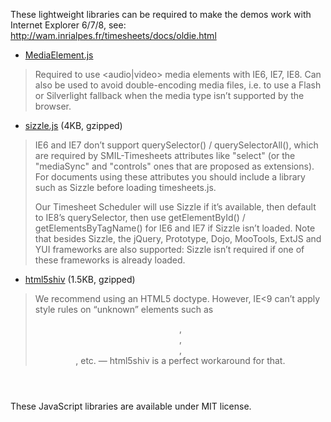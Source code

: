 These lightweight libraries can be required to make the demos work with Internet
Explorer 6/7/8, see: <http://wam.inrialpes.fr/timesheets/docs/oldie.html>

* [MediaElement.js](http://mediaelementjs.com/)

> Required to use \<audio|video\> media elements with IE6, IE7, IE8.
> Can also be used to avoid double-encoding media files, i.e. to use a Flash or
> Silverlight fallback when the media type isn’t supported by the browser.

* [sizzle.js](http://sizzlejs.com/) (4KB, gzipped)

> IE6 and IE7 don’t support querySelector() / querySelectorAll(), which are
> required by SMIL-Timesheets attributes like "select" (or the "mediaSync" and
> "controls" ones that are proposed as extensions). For documents using these
> attributes you should include a library such as Sizzle before loading
> timesheets.js.
>
> Our Timesheet Scheduler will use Sizzle if it’s available, then default to
> IE8’s querySelector, then use getElementById() / getElementsByTagName() for
> IE6 and IE7 if Sizzle isn’t loaded. Note that besides Sizzle, the jQuery,
> Prototype, Dojo, MooTools, ExtJS and YUI frameworks are also supported:
> Sizzle isn’t required if one of these frameworks is already loaded.

* [html5shiv](http://code.google.com/p/html5shiv/) (1.5KB, gzipped)

> We recommend using an HTML5 doctype. However, IE<9 can’t apply style rules on
> “unknown” elements such as <header>, <footer>, <article>, <section>, etc.
> — html5shiv is a perfect workaround for that.

These JavaScript libraries are available under MIT license.

